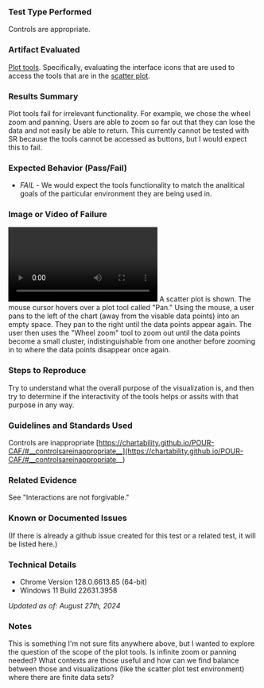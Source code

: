 ### Test Type Performed
Controls are appropriate.

### Artifact Evaluated
[Plot tools](https://docs.bokeh.org/en/latest/docs/user_guide/interaction/tools.html#ug-interaction-tools). Specifically, evaluating the interface icons that are used to access the tools that are in the [scatter plot](https://quansight-labs.github.io/bokeh-a11y-audit/#_ts1723552414769).

### Results Summary
Plot tools fail for irrelevant functionality. For example, we chose the wheel zoom and panning. Users are able to zoom so far out that they can lose the data and not easily be able to return. This currently cannot be tested with SR because the tools cannot be accessed as buttons, but I would expect this to fail.

### Expected Behavior (Pass/Fail)
- *FAIL* - We would expect the tools functionality to match the analitical goals of the particular environment they are being used in.

### Image or Video of Failure 
<video controls src="../assets/plot-tools_controls-inappropriate.mp4" title="Plot-tools_controls-inappropriate"></video>
A scatter plot is shown. The mouse cursor hovers over a plot tool called "Pan." Using the mouse, a user pans to the left of the chart (away from the visable data points) into an empty space. They pan to the right until the data points appear again. The user then uses the "Wheel  zoom" tool to zoom out until the data points become a small cluster, indistinguishable from one another before zooming in to where the data points disappear once again.


### Steps to Reproduce
Try to understand what the overall purpose of the visualization is, and then try to determine if the interactivity of the tools helps or assits with that purpose in any way.

### Guidelines and Standards Used
Controls are inappropriate [https://chartability.github.io/POUR-CAF/#__controlsareinappropriate__](https://chartability.github.io/POUR-CAF/#__controlsareinappropriate__)

### Related Evidence
See "Interactions are not forgivable."

### Known or Documented Issues
(If there is already a github issue created for this test or a related test, it will be listed here.)

### Technical Details
- Chrome Version 128.0.6613.85 (64-bit)
- Windows 11 Build 22631.3958

*Updated as of: August 27th, 2024*

### Notes
This is something I'm not sure fits anywhere above, but I wanted to explore the question of the scope of the plot tools. Is infinite zoom or panning needed? What contexts are those useful and how can we find balance between those and visualizations (like the scatter plot test environment) where there are finite data sets?